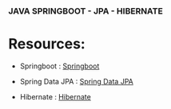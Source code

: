 ### JAVA SPRINGBOOT - JPA - HIBERNATE

# Resources:

- Springboot : [Springboot](https://www.youtube.com/watch?v=9SGDpanrc8U)

- Spring Data JPA : [Spring Data JPA](https://www.youtube.com/watch?v=8SGI_XS5OPw)

- Hibernate : [Hibernate](https://www.youtube.com/watch?v=a6bcNXCmAUU&list=PLGTrAf5-F1YLNgq_0TXd9Xu245dJxqJMr)

